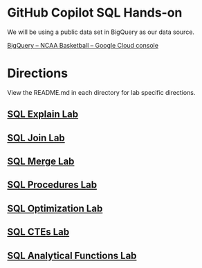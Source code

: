 # GitHub Copilot SQL Hands-on

We will be using a public data set in BigQuery as our data source.

[BigQuery – NCAA Basketball – Google Cloud console](https://console.cloud.google.com/bigquery(cameo:product/ncaa-bb-public/ncaa-basketball))


# Directions

View the README.md in each directory for lab specific directions.


## [SQL Explain Lab](https://github.com/GitHub-Admin-Customer-Repos/Copilot-Hands-On/blob/main/sql_labs/sql_explain.sql)
## [SQL Join Lab](https://github.com/GitHub-Admin-Customer-Repos/Copilot-Hands-On/blob/main/sql_labs/sql_join.md)
## [SQL Merge Lab](https://github.com/GitHub-Admin-Customer-Repos/Copilot-Hands-On/blob/main/sql_labs/sql_merge.md)
## [SQL Procedures Lab](https://github.com/GitHub-Admin-Customer-Repos/Copilot-Hands-On/blob/main/sql_labs/sql_procedures.md)
## [SQL Optimization Lab](https://github.com/GitHub-Admin-Customer-Repos/Copilot-Hands-On/blob/main/sql_labs/sql_optimization.md)
## [SQL CTEs Lab](https://github.com/GitHub-Admin-Customer-Repos/Copilot-Hands-On/blob/main/sql_labs/sql_CTEs.md)
## [SQL Analytical Functions Lab](https://github.com/GitHub-Admin-Customer-Repos/Copilot-Hands-On/blob/main/sql_labs/sql_analytical_functions.md)
